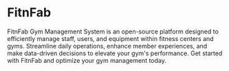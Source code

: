 # FitnFab
FitnFab Gym Management System is an open-source platform designed to efficiently manage staff, users, and equipment within fitness centers and gyms. Streamline daily operations, enhance member experiences, and make data-driven decisions to elevate your gym's performance. Get started with FitnFab and optimize your gym management today.
